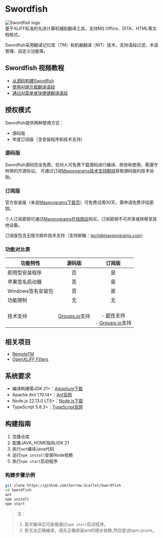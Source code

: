 # Swordfish
![Swordfish logo](icons/icon.png)  
基于XLIFF标准的先进计算机辅助翻译工具，支持MS Office、DITA、HTML等文档格式。  

Swordfish采用翻译记忆库（TM）和机器翻译（MT）技术，支持语段过滤、术语管理、自定义功能等。

## Swordfish 视频教程

- [从源码构建Swordfish](https://youtu.be/VQveu4BLElE)
- [使用AI提示框翻译语段](https://youtu.be/8S420n2QieM)
- [通过AI菜单或快捷键翻译语段](https://youtu.be/FwsFZCjUajU)

## 授权模式

Swordfish提供两种使用方式：
- 源码版
- 年度订阅版（含安装程序和技术支持）

### 源码版

Swordfish源码完全免费。任何人可免费下载源码进行编译、修改和使用，需遵守附带的开源协议。
可通过订阅[Maxprograms技术支持群组](https://groups.io/g/maxprograms/)获取源码版的技术协助。

### 订阅版

官方安装版（来自[Maxprograms下载页](https://www.maxprograms.com/downloads/index.html)）可免费试用30天，需申请免费评估密钥。  

个人订阅密钥可通过[Maxprograms在线商店](https://www.maxprograms.com/store/buy.html)购买。订阅密钥不可共享或转移至其他设备。  

订阅版包含无限次邮件技术支持（支持邮箱：[tech@maxprograms.com](mailto:tech@maxprograms.com)）  

### 功能对比表

功能特性 | 源码版 | 订阅版
------------|:-----------:|:-----------------:
即用型安装程序 | 否 | 是
苹果签名启动器 | 否 | 是
Windows签名安装包 | 否 | 是
功能限制 | 无 | 无
技术支持 | [Groups.io](https://groups.io/g/maxprograms/)支持 | <br> - [邮件](mailto:tech@maxprograms.com)支持<br> - [Groups.io](https://groups.io/g/maxprograms/)支持



## 相关项目
- [RemoteTM](https://github.com/rmraya/RemoteTM)
- [OpenXLIFF Filters](https://github.com/rmraya/OpenXLIFF)
## 系统要求
- 编译构建需JDK 21+：[Adoptium下载](https://adoptium.net/)
- Apache Ant 1.10.14+：[Ant官网](https://ant.apache.org/)
- Node.js 22.13.0 LTS+：[Node.js下载](https://nodejs.org/)
- TypeScript 5.8.3+：[TypeScript官网](https://www.typescriptlang.org/)
## 构建指南
1. 克隆仓库
2. 配置JAVA_HOME指向JDK 21
3. 执行`ant`编译Java代码
4. 运行`npm install`安装Node依赖
5. 执行`npm start`启动程序
### 构建步骤示例
```bash
git clone https://github.com/Sorrow-Scarlet/Swordfish
cd Swordfish
ant
npm install
npm start
```
>注：
>1. 首次编译后可直接通过`npm start`启动程序。  
>2. 若无法正确编译，请先正确安装ant的相关依赖,然后尝试npm prune。